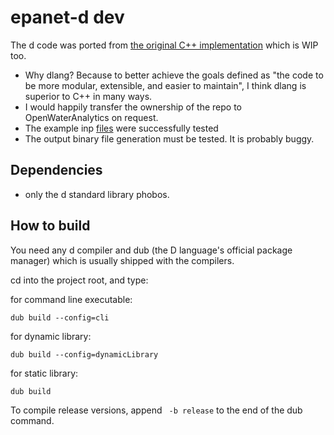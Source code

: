# epanet-d dev
The d code was ported from [the original C++ implementation](https://github.com/OpenWaterAnalytics/epanet-dev/tree/b5b2779a78c068828e6f71944f19c543802dd904) which is WIP too.
 * Why dlang? Because to better achieve the goals defined as "the code to be more modular, extensible, and easier to maintain", I think dlang is superior to C++ in many ways.
 * I would happily transfer the ownership of the repo to OpenWaterAnalytics on request.
 * The example inp [files](https://github.com/OpenWaterAnalytics/EPANET/blob/dev/example-networks/) were successfully tested
 * The output binary file generation must be tested. It is probably buggy.

## Dependencies
 * only the d standard library phobos.

## How to build
You need any d compiler and dub (the D language's official package manager) which is usually shipped with the compilers.

cd into the project root, and type:

for command line executable:
```
dub build --config=cli
```

for dynamic library:
```
dub build --config=dynamicLibrary
```

for static library:
```
dub build
```

To compile release versions, append ``` -b release``` to the end of the dub command.